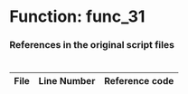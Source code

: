 # Function: func_31
### References in the original script files

#

| File | Line Number | Reference code |
| --- | --- | --- |
